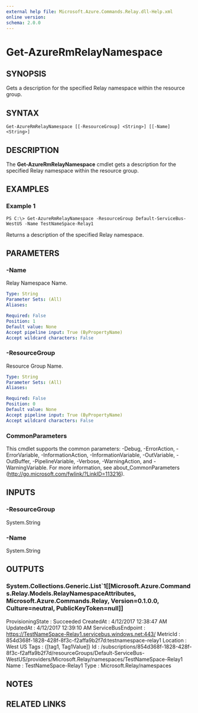```yaml
---
external help file: Microsoft.Azure.Commands.Relay.dll-Help.xml
online version: 
schema: 2.0.0
---
```


# Get-AzureRmRelayNamespace

## SYNOPSIS
Gets a description for the specified Relay namespace within the resource group.

## SYNTAX

```
Get-AzureRmRelayNamespace [[-ResourceGroup] <String>] [[-Name] <String>]
```

## DESCRIPTION
The **Get-AzureRmRelayNamespace** cmdlet gets a description for the specified Relay namespace within the resource group.

## EXAMPLES

### Example 1
```
PS C:\> Get-AzureRmRelayNamespace -ResourceGroup Default-ServiceBus-WestUS -Name TestNameSpace-Relay1
```

Returns a description of the specified Relay namespace.

## PARAMETERS

### -Name
Relay Namespace Name.

```yaml
Type: String
Parameter Sets: (All)
Aliases: 

Required: False
Position: 1
Default value: None
Accept pipeline input: True (ByPropertyName)
Accept wildcard characters: False
```

### -ResourceGroup
Resource Group Name.

```yaml
Type: String
Parameter Sets: (All)
Aliases: 

Required: False
Position: 0
Default value: None
Accept pipeline input: True (ByPropertyName)
Accept wildcard characters: False
```
### CommonParameters
This cmdlet supports the common parameters: -Debug, -ErrorAction, -ErrorVariable, -InformationAction, -InformationVariable, -OutVariable, -OutBuffer, -PipelineVariable, -Verbose, -WarningAction, and -WarningVariable. For more information, see about_CommonParameters (http://go.microsoft.com/fwlink/?LinkID=113216).

## INPUTS

### -ResourceGroup
System.String

### -Name
 System.String

## OUTPUTS

### System.Collections.Generic.List`1[[Microsoft.Azure.Commands.Relay.Models.RelayNamespaceAttributes, Microsoft.Azure.Commands.Relay, Version=0.1.0.0, Culture=neutral, PublicKeyToken=null]]

ProvisioningState  : Succeeded
CreatedAt          : 4/12/2017 12:38:47 AM
UpdatedAt          : 4/12/2017 12:39:10 AM
ServiceBusEndpoint : https://TestNameSpace-Relay1.servicebus.windows.net:443/
MetricId           : 854d368f-1828-428f-8f3c-f2affa9b2f7d:testnamespace-relay1
Location           : West US
Tags               : {[tag1, Tag1Value]}
Id                 : /subscriptions/854d368f-1828-428f-8f3c-f2affa9b2f7d/resourceGroups/Default-ServiceBus-WestUS/providers/Microsoft.Relay/namespaces/TestNameSpace-Relay1
Name               : TestNameSpace-Relay1
Type               : Microsoft.Relay/namespaces

## NOTES

## RELATED LINKS


